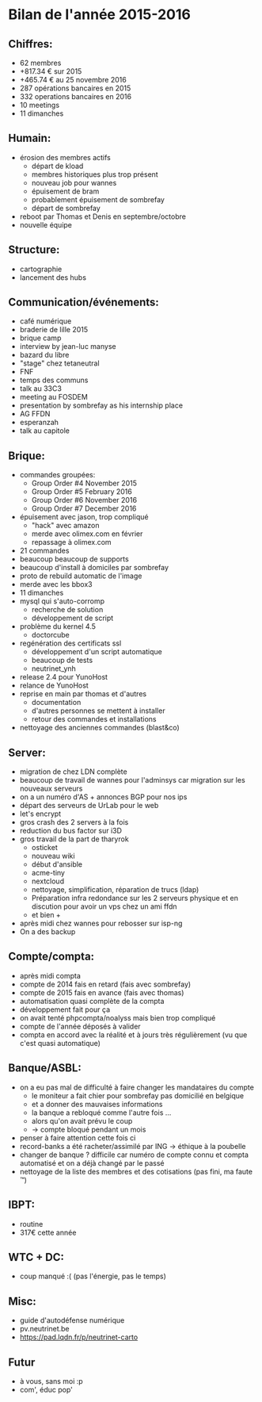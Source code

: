 <!-- TITLE: Bilan -->
<!-- SUBTITLE: Un bilan sur les activités de Neutrinet-->

# Bilan de l'année 2015-2016

## Chiffres:

* 62 membres
* +817.34 € sur 2015
* +465.74 € au 25 novembre 2016
* 287 opérations bancaires en 2015
* 332 operations bancaires en 2016
* 10 meetings
* 11 dimanches

## Humain:
* érosion des membres actifs
  * départ de kload
  * membres historiques plus trop présent
  * nouveau job pour wannes
  * épuisement de bram
  * probablement épuisement de sombrefay
  * départ de sombrefay
* reboot par Thomas et Denis en septembre/octobre
* nouvelle équipe

## Structure:

* cartographie
* lancement des hubs

## Communication/événements:
* café numérique
* braderie de lille 2015
* brique camp
* interview by jean-luc manyse
* bazard du libre
* "stage" chez tetaneutral
* FNF
* temps des communs
* talk au 33C3
* meeting au FOSDEM
* presentation by sombrefay as his internship place
* AG FFDN
* esperanzah
* talk au capitole

## Brique:

* commandes groupées:
  * Group Order #4 November 2015
  * Group Order #5 February 2016
  * Group Order #6 November 2016
  * Group Order #7 December 2016
* épuisement avec jason, trop compliqué
  * "hack" avec amazon
  * merde avec olimex.com en février
  * repassage à olimex.com
* 21 commandes
* beaucoup beaucoup de supports
* beaucoup d'install à domiciles par sombrefay
* proto de rebuild automatic de l'image
* merde avec les bbox3
* 11 dimanches
* mysql qui s'auto-corromp
  * recherche de solution
  * développement de script
* problème du kernel 4.5
  * doctorcube
* regénération des certificats ssl
  * développement d'un script automatique
  * beaucoup de tests
  * neutrinet\_ynh
* release 2.4 pour YunoHost
* relance de YunoHost
* reprise en main par thomas et d'autres
  * documentation
  * d'autres personnes se mettent à installer
  * retour des commandes et installations
* nettoyage des anciennes commandes (blast\&co)

## Server:

* migration de chez LDN complète
* beaucoup de travail de wannes pour l'adminsys car migration sur les nouveaux serveurs
* on a un numéro d'AS + annonces BGP pour nos ips
* départ des serveurs de UrLab pour le web
* let's encrypt
* gros crash des 2 servers à la fois
* reduction du bus factor sur i3D
* gros travail de la part de tharyrok
  * osticket
  * nouveau wiki
  * début d'ansible
  * acme-tiny
  * nextcloud
  * nettoyage, simplification, réparation de trucs (ldap)
  * Préparation infra redondance sur les 2 serveurs physique et en discution pour avoir un vps chez un ami ffdn
  * et bien +
* après midi chez wannes pour rebosser sur isp-ng
* On a des backup

## Compte/compta:

* après midi compta
* compte de 2014 fais en retard (fais avec sombrefay)
* compte de 2015 fais en avance (fais avec thomas)
* automatisation quasi complète de la compta
* développement fait pour ça
* on avait tenté phpcompta/noalyss mais bien trop compliqué
* compte de l'année déposés à valider
* compta en accord avec la réalité et à jours très régulièrement (vu que c'est quasi automatique)

## Banque/ASBL:

* on a eu pas mal de difficulté à faire changer les mandataires du compte
  * le moniteur a fait chier pour sombrefay pas domicilié en belgique
  * et a donner des mauvaises informations
  * la banque a rebloqué comme l'autre fois ...
  * alors qu'on avait prévu le coup
  * -> compte bloqué pendant un mois
* penser à faire attention cette fois ci
* record-banks a été racheter/assimilé par ING -> éthique à la poubelle
* changer de banque ? difficile car numéro de compte connu et compta automatisé et on a déjà changé par le passé
* nettoyage de la liste des membres et des cotisations (pas fini, ma faute ™)

## IBPT:

* routine
* 317€ cette année

## WTC + DC:

* coup manqué :( (pas l'énergie, pas le temps)

## Misc:

* guide d'autodéfense numérique
* pv.neutrinet.be
* https://pad.lqdn.fr/p/neutrinet-carto

## Futur

* à vous, sans moi :p
* com', éduc pop'

